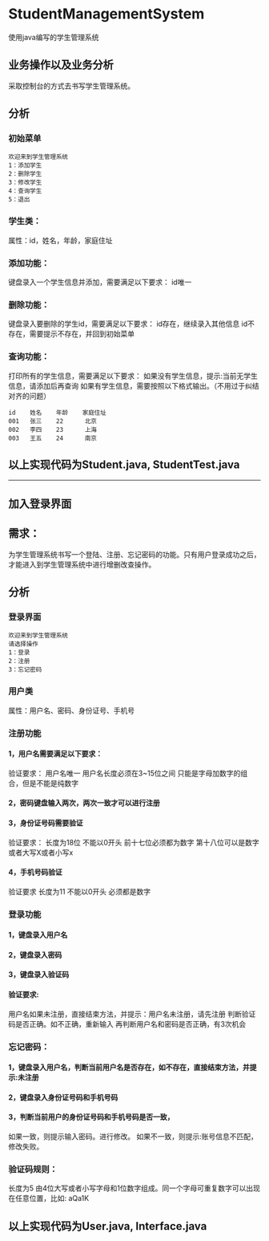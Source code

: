 # StudentManagementSystem
使用java编写的学生管理系统
## 业务操作以及业务分析
采取控制台的方式去书写学生管理系统。
## 分析
### 初始菜单
```
欢迎来到学生管理系统
1：添加学生
2：删除学生
3：修改学生
4：查询学生
5：退出
```
### 学生类：
属性：id，姓名，年龄，家庭住址
### 添加功能：
键盘录入一个学生信息并添加，需要满足以下要求：
id唯一
### 删除功能：
键盘录入要删除的学生id，需要满足以下要求：
id存在，继续录入其他信息
id不存在，需要提示不存在，并回到初始菜单
### 查询功能：
打印所有的学生信息，需要满足以下要求：
如果没有学生信息，提示:当前无学生信息，请添加后再查询
如果有学生信息，需要按照以下格式输出。（不用过于纠结对齐的问题）
```
id    姓名    年龄    家庭住址
001   张三    22      北京
002   李四    23      上海
003   王五    24      南京
```
## 以上实现代码为Student.java, StudentTest.java
----------------------------------------------------------------------------
## 加入登录界面
## 需求：
为学生管理系统书写一个登陆、注册、忘记密码的功能。只有用户登录成功之后，才能进入到学生管理系统中进行增删改查操作。
## 分析
### 登录界面
```
欢迎来到学生管理系统
请选择操作
1：登录
2：注册
3：忘记密码
```
### 用户类
属性：用户名、密码、身份证号、手机号
### 注册功能
#### 1，用户名需要满足以下要求：
验证要求：
用户名唯一
用户名长度必须在3~15位之间
只能是字母加数字的组合，但是不能是纯数字
#### 2，密码键盘输入两次，两次一致才可以进行注册
#### 3，身份证号码需要验证
验证要求：
长度为18位
不能以0开头
前十七位必须都为数字
第十八位可以是数字或者大写X或者小写x
#### 4，手机号码验证
验证要求
长度为11
不能以0开头
必须都是数字
### 登录功能
#### 1，键盘录入用户名
#### 2，键盘录入密码
#### 3，键盘录入验证码
#### 验证要求:
用户名如果未注册，直接结束方法，并提示：用户名未注册，请先注册
判断验证码是否正确。如不正确，重新输入
再判断用户名和密码是否正确，有3次机会
### 忘记密码：
#### 1，键盘录入用户名，判断当前用户名是否存在，如不存在，直接结束方法，并提示:未注册
#### 2，键盘录入身份证号码和手机号码
#### 3，判断当前用户的身份证号码和手机号码是否一致，
如果一致，则提示输入密码。进行修改。
如果不一致，则提示:账号信息不匹配，修改失败。
### 验证码规则：
长度为5
由4位大写或者小写字母和1位数字组成。同一个字母可重复数字可以出现在任意位置，比如: aQa1K
## 以上实现代码为User.java, Interface.java
